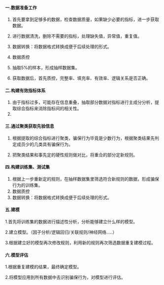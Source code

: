#### 一.数据准备工作

1. 首先要拿到足够多的数据，检查数据质量，如果缺少必要的指标，进一步获取数据。
2. 进行数据清洗，删除不需要的指标，处理缺失值，异常值，重复值。

3. 数据转换：将数据格式转换成便于后续处理的形式。
4. 数据质控

4. 抽取5%的样本，形成抽样数据集。
5. 获取数据后，首先质控，完整率、填充率、有效率、逻辑关系是否正确。

#### 二.构建有效指标体系

1. 由于指标过多，可能存在信息重叠，抽取部分数据对指标进行主成分分析，提取综合指标来消除指标间的相关性。
2. 

#### 三.通过聚类获取先验信息

1. 根据提取的综合指标进行聚类，骗保行为毕竟是少数行为，根据聚类结果先判定成员少的几类具有骗保行为。

2. 把聚类结果和事先定的硬性规则做对比，将重合的部分定新规则。

#### 四.构建训练集、测试集

1. 根据上一步重新定的规则，在抽样数据集里筛选符合新规则的数据，形成骗保行为的训练集。
2. 数据质控
3. 数据转换：将数据格式转换成便于后续处理的形式。

#### 五.建模 

1.首先将训练集的数据进行描述性分析，分析能够建立什么样的模型。

2.建立模型。（因子分析/逻辑回归/关联规则/神经网络.....）

3.根据建立好的模型再次修改规则，利用新的规则再次筛选数据重复建模过程。

#### 六.模型评估

1.根据重复建模的结果，最终确定模型。

2.将模型应用到所有数据中去识别骗保行为，对模型进行评估。